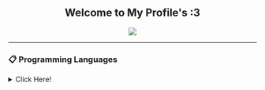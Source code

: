 <h2 align="center"><b>Welcome to My Profile's :3</b></h2>

<a>
  <div align="center"><img src="https://lanyard.cnrad.dev/api/864830171635122198"></div>
</a>

<hr>

<h3><b> 📋 Programming Languages </b></h3>


<details>
  <summary>Click Here!</summary>
</details>
